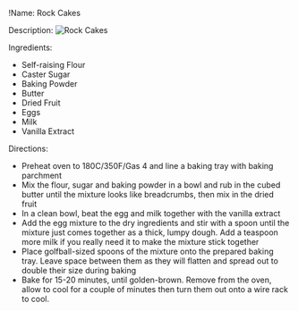 !Name: Rock Cakes

Description:
![Rock Cakes](https://www.themealdb.com/images/media/meals/tqrrsq1511723764.jpg "Rock Cakes")

Ingredients:
- Self-raising Flour
- Caster Sugar
- Baking Powder
- Butter
- Dried Fruit
- Eggs
- Milk
- Vanilla Extract

Directions:
- Preheat oven to 180C/350F/Gas 4 and line a baking tray with baking parchment
- Mix the flour, sugar and baking powder in a bowl and rub in the cubed butter until the mixture looks like breadcrumbs, then mix in the dried fruit
- In a clean bowl, beat the egg and milk together with the vanilla extract
- Add the egg mixture to the dry ingredients and stir with a spoon until the mixture just comes together as a thick, lumpy dough. Add a teaspoon more milk if you really need it to make the mixture stick together
- Place golfball-sized spoons of the mixture onto the prepared baking tray. Leave space between them as they will flatten and spread out to double their size during baking
- Bake for 15-20 minutes, until golden-brown. Remove from the oven, allow to cool for a couple of minutes then turn them out onto a wire rack to cool.
